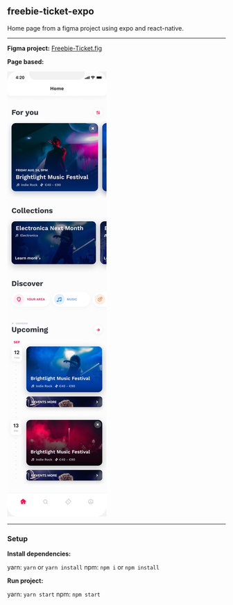 ## freebie-ticket-expo

Home page from a figma project using expo and react-native.

---

**Figma project:** [Freebie-Ticket.fig](./Freebie-Ticket.fig)

**Page based:**

![image](./assets/HomeExample.png)

---

### Setup


**Install dependencies:**

yarn: `yarn` or `yarn install`
npm: `npm i` or `npm install`

**Run project:**

yarn: `yarn start`
npm: `npm start`
